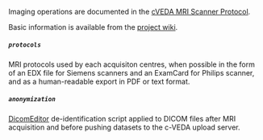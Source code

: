 Imaging operations are documented in the [cVEDA MRI Scanner Protocol](https://cveda.org/standard-operating-procedures/).

Basic information is available from the [project wiki](https://github.com/cveda/cveda_mri/wiki).

##### `protocols`

MRI protocols used by each acquisiton centres, when possible in the form of an EDX file for Siemens
scanners and an ExamCard for Philips scanner, and as a human-readable export in PDF or text format.

##### `anonymization`

[DicomEditor](http://mircwiki.rsna.org/index.php?title=DicomEditor) de-identification script applied
to DICOM files after MRI acquisition and before pushing datasets to the c-VEDA upload server.
